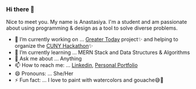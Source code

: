 ### Hi there 👋

<!--
**APiligrim/APiligrim** is a ✨ _special_ ✨ repository because its `README.md` (this file) appears on your GitHub profile.
-->
Nice to meet you. My name is Anastasiya. I'm a student and am passionate about using programming & design as a tool to solve diverse problems.

- 🔭 I’m currently working on ... [Greater Today](https://github.com/cosmicRover/greater-today) project✨ and helping to organize the [CUNY Hackathon](http://cunyhackathon.tech/)✨
- 🌱 I’m currently learning ... MERN Stack and Data Structures & Algorithms 
- 💬 Ask me about ... Anything
- 📫 How to reach me: ...  [Linkedin](https://www.linkedin.com/in/uraleva/), [Personal Portfolio](https://www.anastasiyauraleva.com/)
- 😄 Pronouns: ... She/Her
- ⚡ Fun fact: ... I love to paint with watercolors and gouache😅🎨

